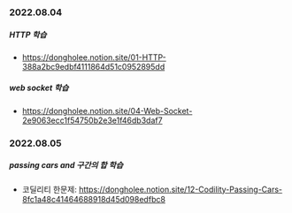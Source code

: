 ### 2022.08.04
##### HTTP 학습
- https://dongholee.notion.site/01-HTTP-388a2bc9edbf4111864d51c0952895dd
##### web socket 학습
- https://dongholee.notion.site/04-Web-Socket-2e9063ecc1f54750b2e3e1f46db3daf7

### 2022.08.05
##### passing cars and 구간의 합 학습
- 코딜리티 한문제: https://dongholee.notion.site/12-Codility-Passing-Cars-8fc1a48c41464688918d45d098edfbc8
